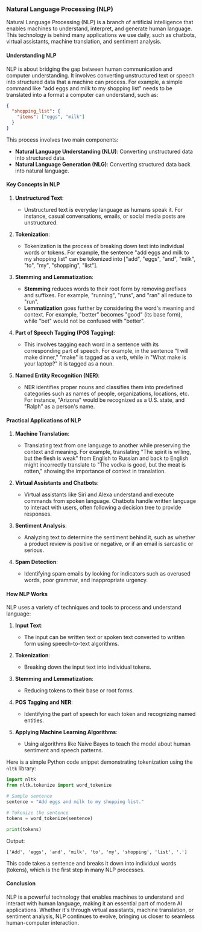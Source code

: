 ### Natural Language Processing (NLP)

Natural Language Processing (NLP) is a branch of artificial intelligence that enables machines to understand, interpret, and generate human language. This technology is behind many applications we use daily, such as chatbots, virtual assistants, machine translation, and sentiment analysis.

#### Understanding NLP

NLP is about bridging the gap between human communication and computer understanding. It involves converting unstructured text or speech into structured data that a machine can process. For example, a simple command like "add eggs and milk to my shopping list" needs to be translated into a format a computer can understand, such as:

```json
{
  "shopping_list": {
    "items": ["eggs", "milk"]
  }
}
```

This process involves two main components:
- **Natural Language Understanding (NLU)**: Converting unstructured data into structured data.
- **Natural Language Generation (NLG)**: Converting structured data back into natural language.

#### Key Concepts in NLP

1. **Unstructured Text**:
   - Unstructured text is everyday language as humans speak it. For instance, casual conversations, emails, or social media posts are unstructured.

2. **Tokenization**:
   - Tokenization is the process of breaking down text into individual words or tokens. For example, the sentence "add eggs and milk to my shopping list" can be tokenized into ["add", "eggs", "and", "milk", "to", "my", "shopping", "list"].

3. **Stemming and Lemmatization**:
   - **Stemming** reduces words to their root form by removing prefixes and suffixes. For example, "running", "runs", and "ran" all reduce to "run".
   - **Lemmatization** goes further by considering the word's meaning and context. For example, "better" becomes "good" (its base form), while "bet" would not be confused with "better".

4. **Part of Speech Tagging (POS Tagging)**:
   - This involves tagging each word in a sentence with its corresponding part of speech. For example, in the sentence "I will make dinner," "make" is tagged as a verb, while in "What make is your laptop?" it is tagged as a noun.

5. **Named Entity Recognition (NER)**:
   - NER identifies proper nouns and classifies them into predefined categories such as names of people, organizations, locations, etc. For instance, "Arizona" would be recognized as a U.S. state, and "Ralph" as a person's name.

#### Practical Applications of NLP

1. **Machine Translation**:
   - Translating text from one language to another while preserving the context and meaning. For example, translating "The spirit is willing, but the flesh is weak" from English to Russian and back to English might incorrectly translate to "The vodka is good, but the meat is rotten," showing the importance of context in translation.

2. **Virtual Assistants and Chatbots**:
   - Virtual assistants like Siri and Alexa understand and execute commands from spoken language. Chatbots handle written language to interact with users, often following a decision tree to provide responses.

3. **Sentiment Analysis**:
   - Analyzing text to determine the sentiment behind it, such as whether a product review is positive or negative, or if an email is sarcastic or serious.

4. **Spam Detection**:
   - Identifying spam emails by looking for indicators such as overused words, poor grammar, and inappropriate urgency.

#### How NLP Works

NLP uses a variety of techniques and tools to process and understand language:

1. **Input Text**:
   - The input can be written text or spoken text converted to written form using speech-to-text algorithms.

2. **Tokenization**:
   - Breaking down the input text into individual tokens.

3. **Stemming and Lemmatization**:
   - Reducing tokens to their base or root forms.

4. **POS Tagging and NER**:
   - Identifying the part of speech for each token and recognizing named entities.

5. **Applying Machine Learning Algorithms**:
   - Using algorithms like Naive Bayes to teach the model about human sentiment and speech patterns.

Here is a simple Python code snippet demonstrating tokenization using the `nltk` library:

```python
import nltk
from nltk.tokenize import word_tokenize

# Sample sentence
sentence = "Add eggs and milk to my shopping list."

# Tokenize the sentence
tokens = word_tokenize(sentence)

print(tokens)
```

Output:
```
['Add', 'eggs', 'and', 'milk', 'to', 'my', 'shopping', 'list', '.']
```

This code takes a sentence and breaks it down into individual words (tokens), which is the first step in many NLP processes.

#### Conclusion

NLP is a powerful technology that enables machines to understand and interact with human language, making it an essential part of modern AI applications. Whether it's through virtual assistants, machine translation, or sentiment analysis, NLP continues to evolve, bringing us closer to seamless human-computer interaction.